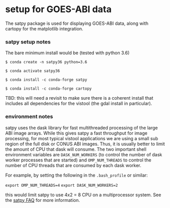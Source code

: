 # setup for GOES-ABI data

The satpy package is used for displaying GOES-ABI data, along with cartopy 
for the matplotlib integration.


### satpy setup notes

The bare minimum install would be (tested with python 3.6)

`$ conda create -n satpy36 python=3.6`

`$ conda activate satpy36`

`$ conda install -c conda-forge satpy`

`$ conda install -c conda-forge cartopy`

TBD: this will need a revisit to make sure there is a coherent install that 
includes all dependencies for the vistool (the gdal install in particular).

### environment notes

satpy uses the dask library for fast multithreaded processing of the large ABI 
image arrays. While this gives satpy a fast throughput for image processing, 
for most typical vistool applications we are using a small sub region of the 
full disk or CONUS ABI images. Thus, it is usually better to limit the 
amount of CPU that dask will consume. The two important shell environment 
variables are `DASK_NUM_WORKERS` (to control the number of dask worker 
processes that are started) and `OMP_NUM_THREADS` to control the number of 
CPU threads that are consumed by each dask worker.

For example, by setting the following in the `.bash_profile` or similar:

`export OMP_NUM_THREADS=4`
`export DASK_NUM_WORKERS=2`

this would limit satpy to use 4x2 = 8 CPU on a multiprocessor system.
See the [satpy FAQ](https://satpy.readthedocs.io/en/latest/faq.html) for more information.